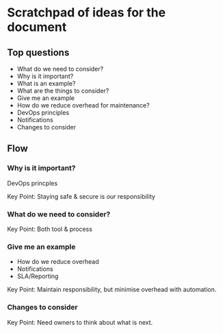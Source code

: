 # Scratchpad of ideas for the document

## Top questions
- What do we need to consider? 
- Why is it important? 
- What is an example? 
- What are the things to consider? 
- Give me an example
- How do we reduce overhead for maintenance?
- DevOps principles
- Notifications
- Changes to consider


## Flow

### Why is it important? 
DevOps princples

Key Point: Staying safe & secure is *our* responsibility

### What do we need to consider? 

Key Point: Both tool & process

### Give me an example
- How do we reduce overhead
- Notifications
- SLA/Reporting

Key Point: Maintain responsibility, but minimise overhead with automation. 

### Changes to consider

Key Point: Need owners to think about what is next. 